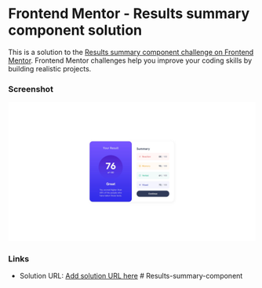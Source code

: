 # Frontend Mentor - Results summary component solution

This is a solution to the [Results summary component challenge on Frontend Mentor](https://www.frontendmentor.io/challenges/results-summary-component-CE_K6s0maV). Frontend Mentor challenges help you improve your coding skills by building realistic projects.

### Screenshot

![](./assets/images/screenshot.jpg)

### Links

- Solution URL: [Add solution URL here](https://your-solution-url.com)
#   R e s u l t s - s u m m a r y - c o m p o n e n t 
 
 